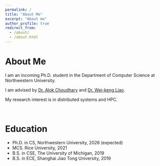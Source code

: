 ```yaml
---
permalink: /
title: "About Me"
excerpt: "About me"
author_profile: true
redirect_from: 
  - /about/
  - /about.html
---
```


About Me
===
I am an incoming Ph.D. student in the Department of Computer Science at Northwestern University.

I am advised by [Dr. Alok Choudhary](https://www.mccormick.northwestern.edu/research-faculty/directory/profiles/choudhary-alok.html) and [Dr. Wei-keng Liao](https://www.mccormick.northwestern.edu/research-faculty/directory/affiliated/liao-wei-keng.html).

My research interest is in distributed systems and HPC.

<br />

Education
======
* Ph.D. in CS, Northwestern University, 2026 (expected)
* MCS.  Rice University, 2021
* B.S.  in CSE, The University of Michigan, 2019
* B.S.  in ECE, Shanghai Jiao Tong University, 2019

